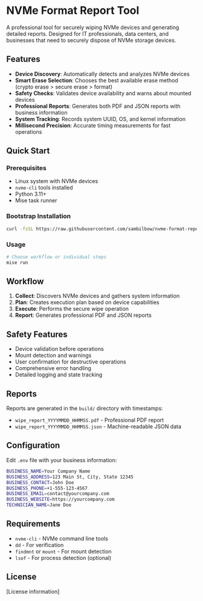 # NVMe Format Report Tool

A professional tool for securely wiping NVMe devices and generating detailed reports. Designed for IT professionals, data centers, and businesses that need to securely dispose of NVMe storage devices.

## Features

- **Device Discovery**: Automatically detects and analyzes NVMe devices
- **Smart Erase Selection**: Chooses the best available erase method (crypto erase > secure erase > format)
- **Safety Checks**: Validates device availability and warns about mounted devices
- **Professional Reports**: Generates both PDF and JSON reports with business information
- **System Tracking**: Records system UUID, OS, and kernel information
- **Millisecond Precision**: Accurate timing measurements for fast operations

## Quick Start

### Prerequisites

- Linux system with NVMe devices
- `nvme-cli` tools installed
- Python 3.11+
- Mise task runner

### Bootstrap Installation

```bash
curl -fsSL https://raw.githubusercontent.com/sambilbow/nvme-format-report/main/bootstrap.sh | bash
```

### Usage

```bash
# Choose workflow or individual steps
mise run
```

## Workflow

1. **Collect**: Discovers NVMe devices and gathers system information
2. **Plan**: Creates execution plan based on device capabilities
3. **Execute**: Performs the secure wipe operation
4. **Report**: Generates professional PDF and JSON reports

## Safety Features

- Device validation before operations
- Mount detection and warnings
- User confirmation for destructive operations
- Comprehensive error handling
- Detailed logging and state tracking

## Reports

Reports are generated in the `build/` directory with timestamps:
- `wipe_report_YYYYMMDD_HHMMSS.pdf` - Professional PDF report
- `wipe_report_YYYYMMDD_HHMMSS.json` - Machine-readable JSON data

## Configuration

Edit `.env` file with your business information:
```bash
BUSINESS_NAME=Your Company Name
BUSINESS_ADDRESS=123 Main St, City, State 12345
BUSINESS_CONTACT=John Doe
BUSINESS_PHONE=+1-555-123-4567
BUSINESS_EMAIL=contact@yourcompany.com
BUSINESS_WEBSITE=https://yourcompany.com
TECHNICIAN_NAME=Jane Doe
```

## Requirements

- `nvme-cli` - NVMe command line tools
- `dd` - For verification
- `findmnt` or `mount` - For mount detection
- `lsof` - For process detection (optional)

## License

[License information]
